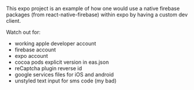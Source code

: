 This expo project is an example of how one would use a native firebase packages (from react-native-firebase) within expo by having a custom dev client.

Watch out for:

- working apple developer account
- firebase account
- expo account
- cocoa pods explicit version in eas.json
- reCaptcha plugin reverse id
- google services files for iOS and android
- unstyled text input for sms code (my bad)
